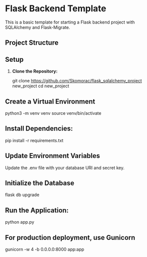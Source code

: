 # Flask Backend Template

This is a basic template for starting a Flask backend project with SQLAlchemy and Flask-Migrate.

## Project Structure

## Setup

1. **Clone the Repository:**

   git clone https://github.com/Skomorac/flask_sqlalchemy_project new_project
   cd new_project

## Create a Virtual Environment

python3 -m venv venv
source venv/bin/activate

## Install Dependencies:

pip install -r requirements.txt

## Update Environment Variables

Update the .env file with your database URI and secret key.

## Initialize the Database

flask db upgrade

## Run the Application:

python app.py

## For production deployment, use Gunicorn

gunicorn -w 4 -b 0.0.0.0:8000 app:app
